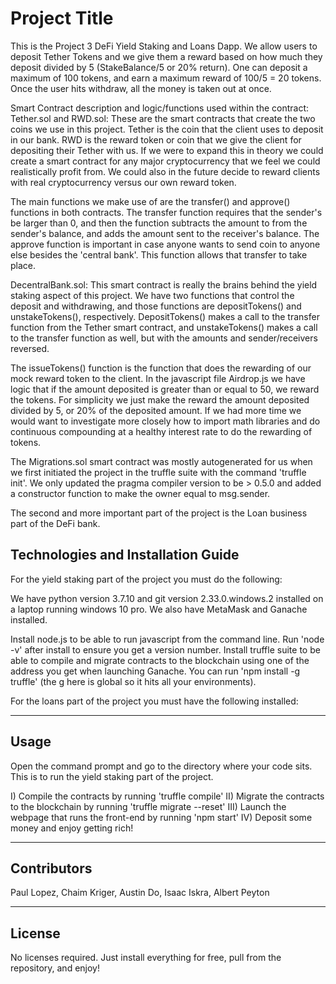 # Project Title

This is the Project 3 DeFi Yield Staking and Loans Dapp.  We allow users to deposit Tether Tokens and we give them a reward
based on how much they deposit divided by 5 (StakeBalance/5 or 20% return).  One can deposit a maximum of 100 tokens, and earn a maximum reward of 100/5 = 20 tokens. Once the user hits withdraw, all the money is taken out at once.

Smart Contract description and logic/functions used within the contract:
Tether.sol and RWD.sol: These are the smart contracts that create the two coins we use in this project. Tether is the coin that the client uses to deposit in our bank.  RWD is the reward token or coin that we give the client for depositing their Tether with us.  If we were to expand this in theory we could create a smart contract for any major cryptocurrency that we feel we could realistically profit from.  We could also in the future decide to reward clients with real cryptocurrency versus our own reward token.

The main functions we make use of are the transfer() and approve() functions in both contracts.  The transfer function 
requires that the sender's be larger than 0, and then the function subtracts the amount to from the sender's balance, and adds the amount sent to the receiver's balance.  The approve function is important in case anyone wants to send coin to anyone else besides the 'central bank'. This function allows that transfer to take place.

DecentralBank.sol: This smart contract is really the brains behind the yield staking aspect of this project.  We have two 
functions that control the deposit and withdrawing, and those functions are depositTokens() and unstakeTokens(), respectively. DepositTokens() makes a call to the transfer function from the Tether smart contract, and unstakeTokens() makes a call to the transfer function as well, but with the amounts and sender/receivers reversed.

The issueTokens() function is the function that does the rewarding of our mock reward token to the client.  In the javascript file Airdrop.js we have logic that if the amount deposited is greater than or equal to 50, we reward the tokens. For simplicity we just make the reward the amount deposited divided by 5, or 20% of the deposited amount. If we had more time we would want to investigate more closely how to import math libraries and do continuous compounding at a healthy interest rate to do the rewarding of tokens.

The Migrations.sol smart contract was mostly autogenerated for us when we first initiated the project in the truffle suite with the command 'truffle init'.  We only updated the pragma compiler version to be > 0.5.0 and added a constructor function
to make the owner equal to msg.sender.

The second and more important part of the project is the Loan business part of the DeFi bank.



## Technologies and Installation Guide

For the yield staking part of the project you must do the following:

We have python version 3.7.10 and git version 2.33.0.windows.2 installed on a laptop running windows 10 pro. We also have MetaMask and Ganache installed.

Install node.js to be able to run javascript from the command line. Run 'node -v' after install to ensure you get a version number. Install truffle suite to be able to compile and migrate contracts to the blockchain using one of the address you get when launching Ganache. You can run 'npm install -g truffle' (the g here is global so it hits all your environments).

For the loans part of the project you must have the following installed:
 
---

## Usage

Open the command prompt and go to the directory where your code sits.  This is to run the yield staking part of the project.

I) Compile the contracts by running 'truffle compile'
II) Migrate the contracts to the blockchain by running 'truffle migrate --reset'
III) Launch the webpage that runs the front-end by running 'npm start'
IV) Deposit some money and enjoy getting rich!


---

## Contributors
Paul Lopez, Chaim Kriger, Austin Do, Isaac Iskra, Albert Peyton


---

## License
No licenses required. Just install everything for free, pull from the repository, and enjoy!
